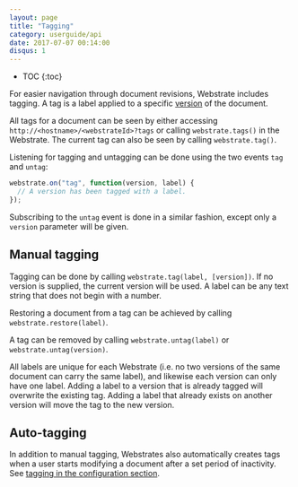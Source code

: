```yaml
---
layout: page
title: "Tagging"
category: userguide/api
date: 2017-07-07 00:14:00
disqus: 1
---
```


* TOC
{:toc}

For easier navigation through document revisions, Webstrate includes tagging. A tag is a label applied to a specific [version](/userguide/versioning.html) of the document.

All tags for a document can be seen by either accessing `http://<hostname>/<webstrateId>?tags` or calling `webstrate.tags()` in the Webstrate. The current tag can also be seen by calling `webstrate.tag()`.

Listening for tagging and untagging can be done using the two events `tag` and `untag`:

```javascript
webstrate.on("tag", function(version, label) {
  // A version has been tagged with a label.
});
```

Subscribing to the `untag` event is done in a similar fashion, except only a `version` parameter will be given.

## Manual tagging
Tagging can be done by calling `webstrate.tag(label, [version])`. If no version is supplied, the current version will be used. A label can be any text string that does not begin with a number.

Restoring a document from a tag can be achieved by calling `webstrate.restore(label)`.

A tag can be removed by calling `webstrate.untag(label)` or `webstrate.untag(version)`.

All labels are unique for each Webstrate (i.e. no two versions of the same document can carry the same label), and likewise each version can only have one label. Adding a label to a version that is already tagged will overwrite the existing tag. Adding a label that already exists on another version will move the tag to the new version.

## Auto-tagging

In addition to manual tagging, Webstrates also automatically creates tags when a user starts
modifying a document after a set period of inactivity. See
[tagging in the configuration section](/userguide/server-config.html#tagging).